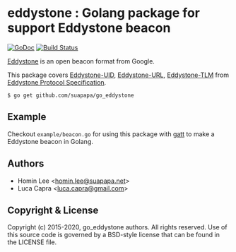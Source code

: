 # eddystone : Golang package for support Eddystone beacon
[![GoDoc](https://godoc.org/github.com/suapapa/go_eddystone?status.svg)](https://godoc.org/github.com/suapapa/go_eddystone)
[![Build Status](https://travis-ci.org/suapapa/go_eddystone.png?branch=master)](https://travis-ci.org/suapapa/go_eddystone)

[Eddystone](https://github.com/google/eddystone) is an open beacon format from Google.

This package covers [Eddystone-UID][1], [Eddystone-URL][2], [Eddystone-TLM][3] from [Eddystone Protocol Specification][0].

    $ go get github.com/suapapa/go_eddystone


## Example
Checkout `example/beacon.go` for using this package with [gatt][4] to make a Eddystone beacon in Golang.

## Authors

* Homin Lee &lt;homin.lee@suapapa.net&gt;
* Luca Capra &lt;luca.capra@gmail.com&gt;

## Copyright & License

Copyright (c) 2015-2020, go_eddystone authors.
All rights reserved.
Use of this source code is governed by a BSD-style license that can be
found in the LICENSE file.

[0]: https://github.com/google/eddystone/blob/master/protocol-specification.md
[1]: https://github.com/google/eddystone/tree/master/eddystone-uid
[2]: https://github.com/google/eddystone/tree/master/eddystone-url
[3]: https://github.com/google/eddystone/tree/master/eddystone-tlm
[4]: https://github.com/paypal/gatt
